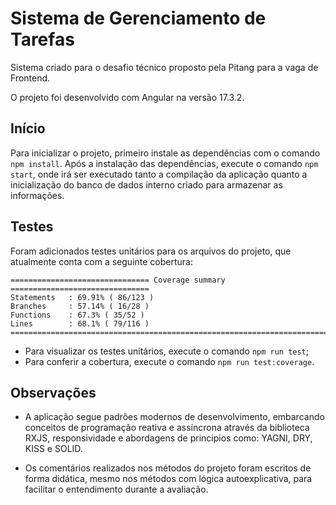 # Sistema de Gerenciamento de Tarefas

Sistema criado para o desafio técnico proposto pela Pitang para a vaga de Frontend.

O projeto foi desenvolvido com Angular na versão 17.3.2.

## Início

Para inicializar o projeto, primeiro instale as dependências com o comando `npm install`.
Após a instalação das dependências, execute o comando `npm start`, onde irá ser executado tanto a compilação da aplicação quanto a inicialização do banco de dados interno criado para armazenar as informações.

## Testes

Foram adicionados testes unitários para os arquivos do projeto, que atualmente conta com a seguinte cobertura:

```
=============================== Coverage summary ===============================
Statements   : 69.91% ( 86/123 )
Branches     : 57.14% ( 16/28 )
Functions    : 67.3% ( 35/52 )
Lines        : 68.1% ( 79/116 )
================================================================================
```

- Para visualizar os testes unitários, execute o comando `npm run test`;
- Para conferir a cobertura, execute o comando `npm run test:coverage`.

## Observações

- A aplicação segue padrões modernos de desenvolvimento, embarcando conceitos de programação reativa e assíncrona através da biblioteca RXJS, responsividade e abordagens de principios como: YAGNI, DRY, KISS e SOLID.
  
- Os comentários realizados nos métodos do projeto foram escritos de forma didática, mesmo nos métodos com lógica autoexplicativa, para facilitar o entendimento durante a avaliação.

